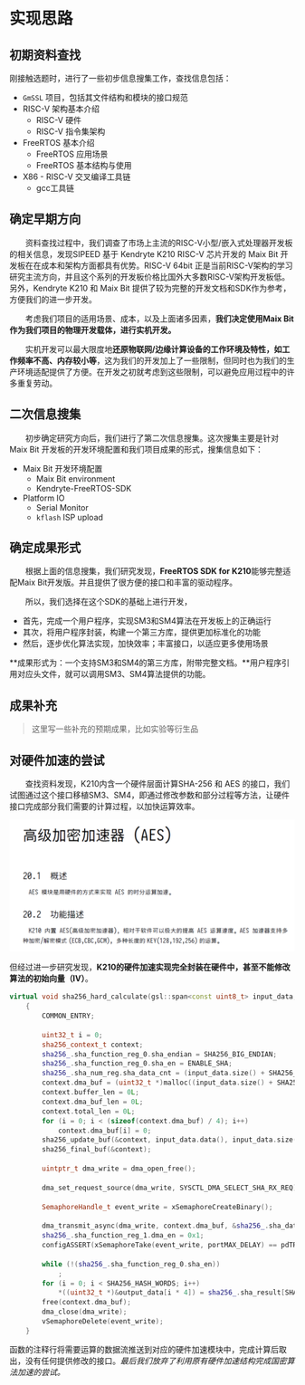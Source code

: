 # 实现思路

## 初期资料查找

刚接触选题时，进行了一些初步信息搜集工作，查找信息包括：

* `GmSSL` 项目，包括其文件结构和模块的接口规范
* RISC-V 架构基本介绍
  * RISC-V 硬件
  * RISC-V 指令集架构
* FreeRTOS 基本介绍
  * FreeRTOS 应用场景
  * FreeRTOS 基本结构与使用
* X86 - RISC-V 交叉编译工具链
  * gcc工具链

## 确定早期方向

&emsp;&emsp;资料查找过程中，我们调查了市场上主流的RISC-V小型/嵌入式处理器开发板的相关信息，发现SIPEED 基于 Kendryte K210 RISC-V 芯片开发的 Maix Bit 开发板在在成本和架构方面都具有优势。RISC-V 64bit 正是当前RISC-V架构的学习研究主流方向，并且这个系列的开发板价格比国外大多数RISC-V架构开发板低。另外，Kendryte K210 和 Maix Bit 提供了较为完整的开发文档和SDK作为参考，方便我们的进一步开发。

&emsp;&emsp;考虑我们项目的适用场景、成本，以及上面诸多因素，**我们决定使用Maix Bit作为我们项目的物理开发载体，进行实机开发。**

&emsp;&emsp;实机开发可以最大限度地**还原物联网/边缘计算设备的工作环境及特性，如工作频率不高、内存较小等**，这为我们的开发加上了一些限制，但同时也为我们的生产环境适配提供了方便。在开发之初就考虑到这些限制，可以避免应用过程中的许多重复劳动。

## 二次信息搜集

&emsp;&emsp;初步确定研究方向后，我们进行了第二次信息搜集。这次搜集主要是针对Maix Bit 开发板的开发环境配置和我们项目成果的形式，搜集信息如下：

* Maix Bit 开发环境配置
  * Maix Bit environment
  * Kendryte-FreeRTOS-SDK
* Platform IO
  * Serial Monitor
  * `kflash` ISP upload

## 确定成果形式

&emsp;&emsp;根据上面的信息搜集，我们研究发现，**FreeRTOS SDK for K210**能够完整适配Maix Bit开发版。并且提供了很方便的接口和丰富的驱动程序。

&emsp;&emsp;所以，我们选择在这个SDK的基础上进行开发，

* 首先，完成一个用户程序，实现SM3和SM4算法在开发板上的正确运行
* 其次，将用户程序封装，构建一个第三方库，提供更加标准化的功能
* 然后，逐步优化算法实现，加快效率；丰富接口，以适应更多使用场景

**成果形式为：一个支持SM3和SM4的第三方库，附带完整文档。**用户程序引用对应头文件，就可以调用SM3、SM4算法提供的功能。

## 成果补充

> 这里写一些补充的预期成果，比如实验等衍生品

## 对硬件加速的尝试

&emsp;&emsp;查找资料发现，K210内含一个硬件层面计算SHA-256 和 AES 的接口，我们试图通过这个接口移植SM3、SM4，即通过修改参数和部分过程等方法，让硬件接口完成部分我们需要的计算过程，以加快运算效率。

![AES Document](./pic/AES-doc.png)

但经过进一步研究发现，**K210的硬件加速实现完全封装在硬件中，甚至不能修改算法的初始向量（IV）**。

```c++
virtual void sha256_hard_calculate(gsl::span<const uint8_t> input_data, gsl::span<uint8_t> output_data) override
    {
        COMMON_ENTRY;

        uint32_t i = 0;
        sha256_context_t context;
        sha256_.sha_function_reg_0.sha_endian = SHA256_BIG_ENDIAN;
        sha256_.sha_function_reg_0.sha_en = ENABLE_SHA;
        sha256_.sha_num_reg.sha_data_cnt = (input_data.size() + SHA256_BLOCK_LEN + 8) / SHA256_BLOCK_LEN;
        context.dma_buf = (uint32_t *)malloc((input_data.size() + SHA256_BLOCK_LEN + 8) / SHA256_BLOCK_LEN * 16 * sizeof(uint32_t));
        context.buffer_len = 0L;
        context.dma_buf_len = 0L;
        context.total_len = 0L;
        for (i = 0; i < (sizeof(context.dma_buf) / 4); i++)
            context.dma_buf[i] = 0;
        sha256_update_buf(&context, input_data.data(), input_data.size());
        sha256_final_buf(&context);

        uintptr_t dma_write = dma_open_free();

        dma_set_request_source(dma_write, SYSCTL_DMA_SELECT_SHA_RX_REQ);

        SemaphoreHandle_t event_write = xSemaphoreCreateBinary();

        dma_transmit_async(dma_write, context.dma_buf, &sha256_.sha_data_in1, 1, 0, sizeof(uint32_t), context.dma_buf_len, 16, event_write);	// push to AES hardware device via DMA
        sha256_.sha_function_reg_1.dma_en = 0x1;
        configASSERT(xSemaphoreTake(event_write, portMAX_DELAY) == pdTRUE);

        while (!(sha256_.sha_function_reg_0.sha_en))
            ;
        for (i = 0; i < SHA256_HASH_WORDS; i++)
            *((uint32_t *)&output_data[i * 4]) = sha256_.sha_result[SHA256_HASH_WORDS - i - 1];
        free(context.dma_buf);
        dma_close(dma_write);
        vSemaphoreDelete(event_write);
    }
```

函数的注释行将需要运算的数据流推送到对应的硬件加速模块中，完成计算后取出，没有任何提供修改的接口。*最后我们放弃了利用原有硬件加速结构完成国密算法加速的尝试。*